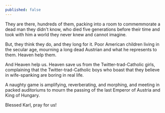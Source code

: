 ```yaml
---
published: false
---
```


They are there, hundreds of them, packing into a room to commemmorate a dead man they didn't know, who died five generations before their time and took with him a world they never knew and cannot imagine. 

But, they think they do, and they long for it. Poor American children living in the secular age, mourning a long dead Austrian and what he represents to them. Heaven help them.

And Heaven help us. Heaven save us from the Twitter-trad-Catholic girls, complaining that the Twitter-trad-Catholic boys who boast that they believe in wife-spanking are boring in real life. 

A naughty game is amplifying, reverberating, and morphing, and meeting in packed auditoriums to mourn the passing of the last Emperor of Austria and King of Hungary. 

Blessed Karl, pray for us!